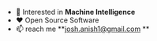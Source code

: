 
-   :monocle_face: Interested in **Machine Intelligence**
-   :heart: Open Source Software
-   :mailbox: reach me **josh.anish1@gmail.com **
